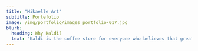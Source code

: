 ```yaml
---
title: "Mikaelle Art"
subtitle: Portefolio
image: /img/portfolio/images_portfolio-017.jpg
blurb:
  heading: Why Kaldi?
  text: "Kaldi is the coffee store for everyone who believes that great coffee shouldn't just taste good, it should do good too. We source all of our beans directly from small scale sustainable farmers and make sure part of the profits are reinvested in their communities."
---
```

